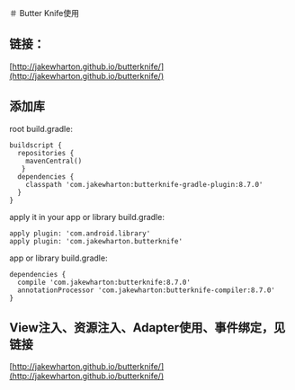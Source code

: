 ＃ Butter Knife使用

## 链接：
[http://jakewharton.github.io/butterknife/](http://jakewharton.github.io/butterknife/)

## 添加库
root build.gradle:
```
buildscript {
  repositories {
    mavenCentral()
   }
  dependencies {
    classpath 'com.jakewharton:butterknife-gradle-plugin:8.7.0'
  }
}
```
apply it in your app or library build.gradle:
```
apply plugin: 'com.android.library'
apply plugin: 'com.jakewharton.butterknife'
```

app or library build.gradle:
```
dependencies {
  compile 'com.jakewharton:butterknife:8.7.0'
  annotationProcessor 'com.jakewharton:butterknife-compiler:8.7.0'
}
```

## View注入、资源注入、Adapter使用、事件绑定，见链接
[http://jakewharton.github.io/butterknife/](http://jakewharton.github.io/butterknife/)
